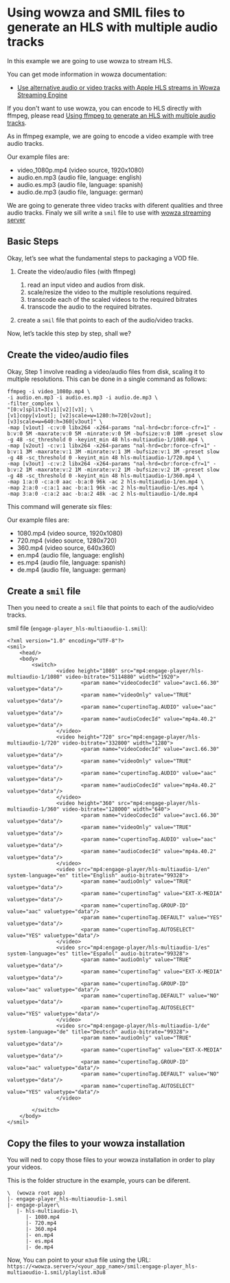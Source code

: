 # Using wowza and SMIL files to generate an HLS with multiple audio tracks

In this example we are going to use wowza to stream HLS.

You can get mode information in wowza documentation:
- [Use alternative audio or video tracks with Apple HLS streams in Wowza Streaming Engine](https://www.wowza.com/docs/how-to-use-alternative-audio-or-video-tracks-with-apple-hls-streams)

If you don't want to use wowza, you can encode to HLS directly with ffmpeg, please read [Using ffmpeg to generate an HLS with multiple audio tracks](ffmpeg-multiple-audio-tracks-hls.md).

As in ffmpeg example, we are going to encode a video example with tree audio tracks.

Our example files are:

- video_1080p.mp4 (video source, 1920x1080)
- audio.en.mp3 (audio file, language: english)
- audio.es.mp3 (audio file, language: spanish)
- audio.de.mp3 (audio file, language: german)

We are going to generate three video tracks with diferent qualities and three audio tracks.
Finaly we sill write a `smil` file to use with [wowza streaming server](https://www.wowza.com/)

## Basic Steps

Okay, let’s see what the fundamental steps to packaging a VOD file.

1. Create the video/audio files (with ffmpeg)
    1. read an input video and audios from disk.
    2. scale/resize the video to the multiple resolutions required.
    3. transcode each of the scaled videos to the required bitrates
    4. transcode the audio to the required bitrates.

2. create a `smil` file that points to each of the audio/video tracks.

Now, let’s tackle this step by step, shall we?

## Create the video/audio files

Okay, Step 1 involve reading a video/audio files from disk, scaling it to multiple resolutions. This can be done in a single command as follows:

```
ffmpeg -i video_1080p.mp4 \
-i audio.en.mp3 -i audio.es.mp3 -i audio.de.mp3 \
-filter_complex \
"[0:v]split=3[v1][v2][v3]; \
[v1]copy[v1out]; [v2]scale=w=1280:h=720[v2out]; [v3]scale=w=640:h=360[v3out]" \
-map [v1out] -c:v:0 libx264 -x264-params "nal-hrd=cbr:force-cfr=1" -b:v:0 5M -maxrate:v:0 5M -minrate:v:0 5M -bufsize:v:0 10M -preset slow -g 48 -sc_threshold 0 -keyint_min 48 hls-multiaudio-1/1080.mp4 \
-map [v2out] -c:v:1 libx264 -x264-params "nal-hrd=cbr:force-cfr=1" -b:v:1 3M -maxrate:v:1 3M -minrate:v:1 3M -bufsize:v:1 3M -preset slow -g 48 -sc_threshold 0 -keyint_min 48 hls-multiaudio-1/720.mp4 \
-map [v3out] -c:v:2 libx264 -x264-params "nal-hrd=cbr:force-cfr=1" -b:v:2 1M -maxrate:v:2 1M -minrate:v:2 1M -bufsize:v:2 1M -preset slow -g 48 -sc_threshold 0 -keyint_min 48 hls-multiaudio-1/360.mp4 \
-map 1:a:0 -c:a:0 aac -b:a:0 96k -ac 2 hls-multiaudio-1/en.mp4 \
-map 2:a:0 -c:a:1 aac -b:a:1 96k -ac 2 hls-multiaudio-1/es.mp4 \
-map 3:a:0 -c:a:2 aac -b:a:2 48k -ac 2 hls-multiaudio-1/de.mp4
```

This command will generate six files:

Our example files are:

- 1080.mp4 (video source, 1920x1080)
- 720.mp4 (video source, 1280x720)
- 360.mp4 (video source, 640x360)
- en.mp4 (audio file, language: english)
- es.mp4 (audio file, language: spanish)
- de.mp4 (audio file, language: german)

## Create a `smil` file

Then you need to create a `smil` file that points to each of the audio/video tracks.

smil file (`engage-player_hls-multiaoudio-1.smil`):
```
<?xml version="1.0" encoding="UTF-8"?>
<smil>
    <head/>
    <body>
        <switch>
                <video height="1080" src="mp4:engage-player/hls-multiaudio-1/1080" video-bitrate="5114880" width="1920">
                        <param name="videoCodecId" value="avc1.66.30" valuetype="data"/>
                        <param name="videoOnly" value="TRUE" valuetype="data"/>
                        <param name="cupertinoTag.AUDIO" value="aac" valuetype="data"/>
                        <param name="audioCodecId" value="mp4a.40.2" valuetype="data"/>
                </video>
                <video height="720" src="mp4:engage-player/hls-multiaudio-1/720" video-bitrate="332800" width="1280">
                        <param name="videoCodecId" value="avc1.66.30" valuetype="data"/>
                        <param name="videoOnly" value="TRUE" valuetype="data"/>
                        <param name="cupertinoTag.AUDIO" value="aac" valuetype="data"/>
                        <param name="audioCodecId" value="mp4a.40.2" valuetype="data"/>
                </video>
                <video height="360" src="mp4:engage-player/hls-multiaudio-1/360" video-bitrate="128000" width="640">
                        <param name="videoCodecId" value="avc1.66.30" valuetype="data"/>
                        <param name="videoOnly" value="TRUE" valuetype="data"/>
                        <param name="cupertinoTag.AUDIO" value="aac" valuetype="data"/>
                        <param name="audioCodecId" value="mp4a.40.2" valuetype="data"/>
                </video>
                <video src="mp4:engage-player/hls-multiaudio-1/en" system-language="en" title="English" audio-bitrate="99328">
                        <param name="audioOnly" value="TRUE" valuetype="data"/>
                        <param name="cupertinoTag" value="EXT-X-MEDIA" valuetype="data"/>
                        <param name="cupertinoTag.GROUP-ID" value="aac" valuetype="data"/>
                        <param name="cupertinoTag.DEFAULT" value="YES" valuetype="data"/>
                        <param name="cupertinoTag.AUTOSELECT" value="YES" valuetype="data"/>
                </video>
                <video src="mp4:engage-player/hls-multiaudio-1/es" system-language="es" title="Español" audio-bitrate="99328">
                        <param name="audioOnly" value="TRUE" valuetype="data"/>
                        <param name="cupertinoTag" value="EXT-X-MEDIA" valuetype="data"/>
                        <param name="cupertinoTag.GROUP-ID" value="aac" valuetype="data"/>
                        <param name="cupertinoTag.DEFAULT" value="NO" valuetype="data"/>
                        <param name="cupertinoTag.AUTOSELECT" value="YES" valuetype="data"/>
                </video>
                <video src="mp4:engage-player/hls-multiaudio-1/de" system-language="de" title="Deutsch" audio-bitrate="99328">
                        <param name="audioOnly" value="TRUE" valuetype="data"/>
                        <param name="cupertinoTag" value="EXT-X-MEDIA" valuetype="data"/>
                        <param name="cupertinoTag.GROUP-ID" value="aac" valuetype="data"/>
                        <param name="cupertinoTag.DEFAULT" value="NO" valuetype="data"/>
                        <param name="cupertinoTag.AUTOSELECT" value="YES" valuetype="data"/>
                </video>

        </switch>
    </body>
</smil>
```

## Copy the files to your wowza installation

You will ned to copy those files to your wowza installation in order to play your videos.

This is the folder structure in the example, yours can be diferent.
```
\  (wowza root app)
|- engage-player_hls-multiaoudio-1.smil
|- engage-player\
   |- hls-multiaudio-1\
      |- 1080.mp4
      |- 720.mp4
      |- 360.mp4
      |- en.mp4
      |- es.mp4
      |- de.mp4
```

Now, You can point to your `m3u8` file using the URL: `https://<wowza.server>/<your_app_name>/smil:engage-player_hls-multiaoudio-1.smil/playlist.m3u8`